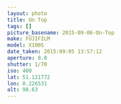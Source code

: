 ```yaml
---
layout: photo
title: On Top
tags: []
picture_basename: 2015-09-06-On-Top
make: FUJIFILM
model: X100S
date_taken: 2015:09:05 13:57:12
aperture: 8.0
shutter: 1/70
iso: 400
lat: 51.121772
lon: 0.226531
alt: 98.63
---
```




